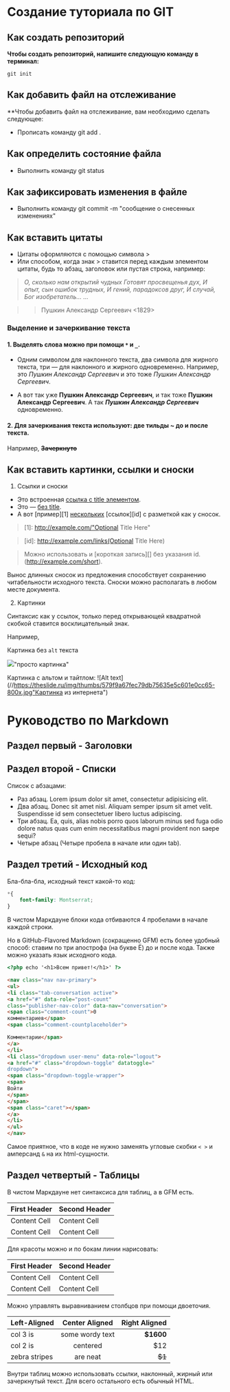 # Создание туториала по GIT

## Как создать репозиторий


**Чтобы создать репозиторий, напишите следующую команду в терминал:**
```fix blue
git init
```

## Как добавить файл на отслеживание

**Чтобы добавить файл на отслеживание, вам необходимо сделать следующее:

- Прописать команду git add .

## Как определить состояние файла

- Выполнить команду git status

## Как зафиксировать изменения в файле

- Выполнить команду git commit -m "сообщение о снесенных изменениях"

## Как вставить цитаты

- Цитаты оформляются с помощью символа > 
- Или способом, когда знак > ставится перед каждым
элементом цитаты, будь то абзац, заголовок или пустая строка, например:
> *О, сколько нам открытий чудных Готовят просвещенья дух, И опыт, сын ошибок трудных, И гений, парадоксов друг, И случай, Бог изобретатель... ...*

 >> Пушкин Александр Сергеевич <1829>

### Выделение и зачеркивание текста

#### 1. Выделять слова можно при помощи `*` и `_`. 
- Одним символом
для наклонного текста, два символа для жирного текста,
три — для наклонного и жирного одновременно.
Например, это _Пушкин Александр Сергеевич_ и это тоже *Пушкин Александр Сергеевич*. 

- А вот так уже __Пушкин Александр Сергеевич__, и так тоже **Пушкин Александр Сергеевич**. А так ***Пушкин Александр Сергеевич*** одновременно.

#### 2. Для зачеркивания текста используют: две тильды ~ до и после текста.
Например, ~~**Зачеркнуто**~~

## Как вставить картинки, ссылки и сноски

1. Ссылки и сноски
- Это встроенная [ссылка с title элементом](http://example.com/link "Я ссылка"). 
- Это — [без title](http://example.com/link).
- А вот [пример][1] [нескольких][2] [ссылок][id] с
разметкой как у сносок. 

> [1]: http://example.com/"Optional Title Here"

> [2]: http://example.com/some

> [id]: http://example.com/links(Optional Title Here)

> Можно использовать и [короткая запись][] без указания id. (http://example.com/short).

Вынос длинных сносок из предложения способствует сохранению читабельности исходного текста. Сноски можно располагать в любом месте документа.

2. Картинки
 
 Синтаксис как у ссылок, только перед
открывающей квадратной скобкой ставится восклицательный
знак.

Например,

Картинка без `alt` текста

![](//https://theslide.ru/img/thumbs/579f9a67fec79db75635e5c601e0cc65-800x.jpg)"просто картинка"


Картинка с альтом и тайтлом:
![Alt text](//https://theslide.ru/img/thumbs/579f9a67fec79db75635e5c601e0cc65-800x.jpg"Картинка из интернета")

#  Руководство по Markdown

## Раздел первый - Заголовки





## Раздел второй - Списки

Список с абзацами:

* Раз абзац. Lorem ipsum dolor sit amet, consectetur
adipisicing elit.
* Два абзац. Donec sit amet nisl. Aliquam semper ipsum
sit amet velit. Suspendisse id sem consectetuer libero
luctus adipiscing.
* Три абзац. Ea, quis, alias nobis porro quos laborum
minus sed fuga odio dolore natus quas cum enim
necessitatibus magni provident non saepe sequi?
* Четыре абзац (Четыре пробела в начале или один tab).



## Раздел третий - Исходный код

Бла-бла-бла, исходный текст какой-то код:
```css
*{
    font-family: Montserrat;
}
```
В чистом Маркдауне блоки кода отбиваются 4 пробелами в
начале каждой строки.

Но в GitHub-Flavored Markdown (сокращенно GFM) есть
более удобный способ: ставим по три апострофа (на букве
Ё) до и после кода. Также можно указать язык исходного
кода.

```html
<?php echo '<h1>Всем привет!</h1>' ?>

<nav class="nav nav-primary">
<ul>
<li class="tab-conversation active">
<a href="#" data-role="post-count"
class="publisher-nav-color" data-nav="conversation">
<span class="comment-count">0
комментариев</span>
<span class="comment-countplaceholder">

Комментарии</span>
</a>
</li>
<li class="dropdown user-menu" data-role="logout">
<a href="#" class="dropdown-toggle" datatoggle="
dropdown">
<span class="dropdown-toggle-wrapper">
<span>
Войти
</span>
</span>
<span class="caret"></span>
</a>
</li>
</ul>
</nav>
```

Самое приятное, что в коде не нужно заменять угловые
скобки `< >` и амперсанд `&` на их html-сущности.





## Раздел четвертый - Таблицы

В чистом Маркдауне нет синтаксиса для таблиц, а в GFM
есть.

First Header | Second Header
------------- | -------------
Content Cell | Content Cell
Content Cell | Content Cell

Для красоты можно и по бокам линии нарисовать:

| First Header | Second Header |
| ------------- | ------------- |
| Content Cell | Content Cell |
| Content Cell | Content Cell |

Можно управлять выравниванием столбцов при помощи двоеточия.

| Left-Aligned | Center Aligned | Right Aligned |
|:------------- |:---------------:| -------------:|
| col 3 is | some wordy text | **$1600** |
| col 2 is | centered | $12 |
| zebra stripes | are neat | ~~$1~~ |

Внутри таблиц можно использовать ссылки, наклонный,
жирный или зачеркнутый текст.
Для всего остального есть обычный HTML.




